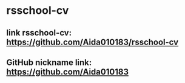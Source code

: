 # rsschool-cv
## link rsschool-cv: https://github.com/Aida010183/rsschool-cv
## GitHub nickname link: https://github.com/Aida010183
